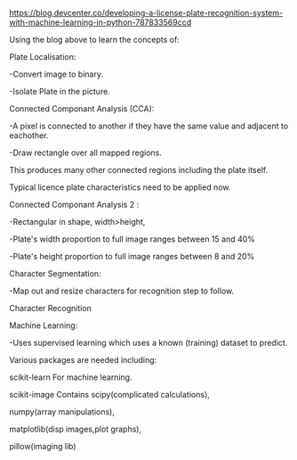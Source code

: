 
https://blog.devcenter.co/developing-a-license-plate-recognition-system-with-machine-learning-in-python-787833569ccd

Using the blog above to learn the concepts of:

Plate Localisation:

  -Convert image to binary.
  
  -Isolate Plate in the picture.  
  
  
Connected Componant Analysis (CCA):

  -A pixel is connected to another if they have the same value and adjacent to eachother.
  
  -Draw rectangle over all mapped regions.
  
  This produces many other connected regions including the plate itself.
  
  Typical licence plate characteristics need to be applied now.
  
  
Connected Componant Analysis 2 :

  -Rectangular in shape, width>height, 
  
  -Plate's width proportion to full image ranges between 15 and 40%
  
  -Plate's height proportion to full image ranges between 8 and 20%
  
 
Character Segmentation:

  -Map out and resize characters for recognition step to follow.
  
Character Recognition
  
Machine Learning:

  -Uses supervised learning which uses a known (training) dataset to predict.
 
 
Various packages are needed including:

  scikit-learn   For machine learning.
  
  scikit-image   Contains scipy(complicated calculations), 
  
  numpy(array manipulations), 
                  
  matplotlib(disp images,plot graphs),
                  
  pillow(imaging lib)
